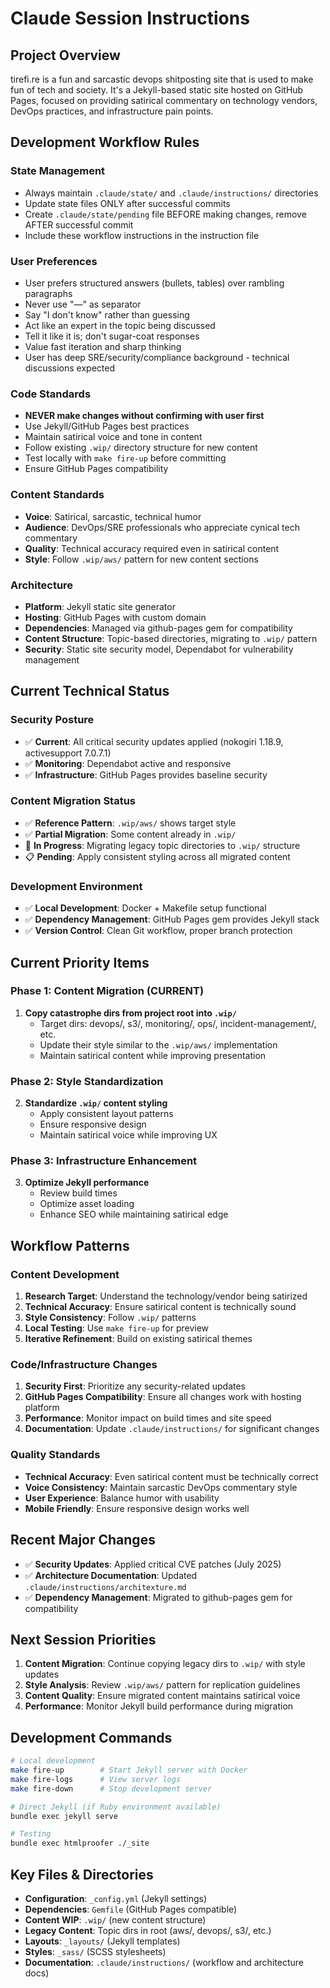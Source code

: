 # Claude Session Instructions

## Project Overview
tirefi.re is a fun and sarcastic devops shitposting site that is used to make fun of tech and society. It's a Jekyll-based static site hosted on GitHub Pages, focused on providing satirical commentary on technology vendors, DevOps practices, and infrastructure pain points.

## Development Workflow Rules

### State Management
- Always maintain `.claude/state/` and `.claude/instructions/` directories
- Update state files ONLY after successful commits
- Create `.claude/state/pending` file BEFORE making changes, remove AFTER successful commit
- Include these workflow instructions in the instruction file

### User Preferences
- User prefers structured answers (bullets, tables) over rambling paragraphs
- Never use "—" as separator 
- Say "I don't know" rather than guessing
- Act like an expert in the topic being discussed
- Tell it like it is; don't sugar-coat responses
- Value fast iteration and sharp thinking
- User has deep SRE/security/compliance background - technical discussions expected

### Code Standards
- **NEVER make changes without confirming with user first**
- Use Jekyll/GitHub Pages best practices
- Maintain satirical voice and tone in content
- Follow existing `.wip/` directory structure for new content
- Test locally with `make fire-up` before committing
- Ensure GitHub Pages compatibility

### Content Standards
- **Voice**: Satirical, sarcastic, technical humor
- **Audience**: DevOps/SRE professionals who appreciate cynical tech commentary
- **Quality**: Technical accuracy required even in satirical content
- **Style**: Follow `.wip/aws/` pattern for new content sections

### Architecture
- **Platform**: Jekyll static site generator
- **Hosting**: GitHub Pages with custom domain
- **Dependencies**: Managed via github-pages gem for compatibility
- **Content Structure**: Topic-based directories, migrating to `.wip/` pattern
- **Security**: Static site security model, Dependabot for vulnerability management

## Current Technical Status

### Security Posture
- ✅ **Current**: All critical security updates applied (nokogiri 1.18.9, activesupport 7.0.7.1)
- ✅ **Monitoring**: Dependabot active and responsive
- ✅ **Infrastructure**: GitHub Pages provides baseline security

### Content Migration Status
- ✅ **Reference Pattern**: `.wip/aws/` shows target style
- ✅ **Partial Migration**: Some content already in `.wip/`
- 🔄 **In Progress**: Migrating legacy topic directories to `.wip/` structure
- 📋 **Pending**: Apply consistent styling across all migrated content

### Development Environment
- ✅ **Local Development**: Docker + Makefile setup functional
- ✅ **Dependency Management**: GitHub Pages gem provides Jekyll stack
- ✅ **Version Control**: Clean Git workflow, proper branch protection

## Current Priority Items

### Phase 1: Content Migration (CURRENT)
1. **Copy catastrophe dirs from project root into `.wip/`** 
   - Target dirs: devops/, s3/, monitoring/, ops/, incident-management/, etc.
   - Update their style similar to the `.wip/aws/` implementation
   - Maintain satirical content while improving presentation

### Phase 2: Style Standardization
2. **Standardize `.wip/` content styling**
   - Apply consistent layout patterns
   - Ensure responsive design
   - Maintain satirical voice while improving UX

### Phase 3: Infrastructure Enhancement
3. **Optimize Jekyll performance**
   - Review build times
   - Optimize asset loading
   - Enhance SEO while maintaining satirical edge

## Workflow Patterns

### Content Development
1. **Research Target**: Understand the technology/vendor being satirized
2. **Technical Accuracy**: Ensure satirical content is technically sound
3. **Style Consistency**: Follow `.wip/` patterns
4. **Local Testing**: Use `make fire-up` for preview
5. **Iterative Refinement**: Build on existing satirical themes

### Code/Infrastructure Changes
1. **Security First**: Prioritize any security-related updates
2. **GitHub Pages Compatibility**: Ensure all changes work with hosting platform
3. **Performance**: Monitor impact on build times and site speed
4. **Documentation**: Update `.claude/instructions/` for significant changes

### Quality Standards
- **Technical Accuracy**: Even satirical content must be technically correct
- **Voice Consistency**: Maintain sarcastic DevOps commentary style
- **User Experience**: Balance humor with usability
- **Mobile Friendly**: Ensure responsive design works well

## Recent Major Changes
- ✅ **Security Updates**: Applied critical CVE patches (July 2025)
- ✅ **Architecture Documentation**: Updated `.claude/instructions/architexture.md`
- ✅ **Dependency Management**: Migrated to github-pages gem for compatibility

## Next Session Priorities
1. **Content Migration**: Continue copying legacy dirs to `.wip/` with style updates
2. **Style Analysis**: Review `.wip/aws/` pattern for replication guidelines
3. **Content Quality**: Ensure migrated content maintains satirical voice
4. **Performance**: Monitor Jekyll build performance during migration

## Development Commands
```bash
# Local development
make fire-up        # Start Jekyll server with Docker
make fire-logs      # View server logs  
make fire-down      # Stop development server

# Direct Jekyll (if Ruby environment available)
bundle exec jekyll serve

# Testing
bundle exec htmlproofer ./_site
```

## Key Files & Directories
- **Configuration**: `_config.yml` (Jekyll settings)
- **Dependencies**: `Gemfile` (GitHub Pages compatible)
- **Content WIP**: `.wip/` (new content structure)
- **Legacy Content**: Topic dirs in root (aws/, devops/, s3/, etc.)
- **Layouts**: `_layouts/` (Jekyll templates)
- **Styles**: `_sass/` (SCSS stylesheets)
- **Documentation**: `.claude/instructions/` (workflow and architecture docs)